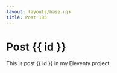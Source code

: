```yaml
---
layout: layouts/base.njk
title: Post 185
---
```


# Post {{ id }}

This is post {{ id }} in my Eleventy project.

